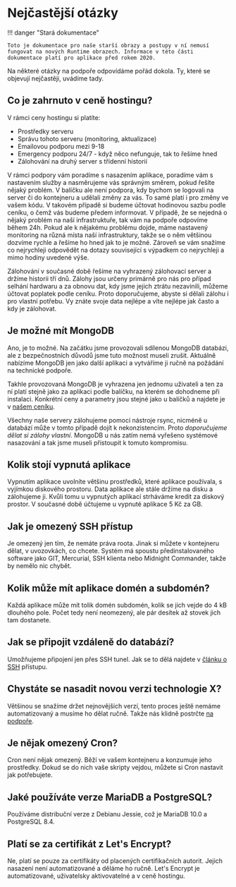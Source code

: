 # Nejčastější otázky

!!! danger "Stará dokumentace"

    Toto je dokumentace pro naše starší obrazy a postupy v ní nemusí fungovat na nových Runtime obrazech. Informace v této části dokumentace platí pro aplikace před rokem 2020.

Na některé otázky na podpoře odpovídáme pořád dokola. Ty, které se objevují nejčastěji, uvádíme tady.

## Co je zahrnuto v ceně hostingu?

V rámci ceny hostingu si platíte:

* Prostředky serveru
* Správu tohoto serveru (monitoring, aktualizace)
* Emailovou podporu mezi 9-18
* Emergency podporu 24/7 - když něco nefunguje, tak to řešíme hned
* Zálohování na druhý server s třídenní historií

V rámci podpory vám poradíme s nasazením aplikace, poradíme vám s nastavením služby a nasměrujeme vás správným směrem, pokud řešíte nějaký problém. V balíčku ale není podpora, kdy bychom se logovali na server či do kontejneru a udělali změny za vás. To samé platí i pro změny ve vašem kódu. V takovém případě si budeme účtovat hodinovou sazbu podle ceníku, o čemž vás budeme předem informovat. V případě, že se nejedná o nějaký problém na naší infrastruktuře, tak vám na podpoře odpovíme během 24h. Pokud ale k nějakému problému dojde, máme nastavený monitoring na různá místa naší infrastruktury, takže se o něm většinou dozvíme rychle a řešíme ho hned jak to je možné. Zároveň se vám snažíme co nejrychleji odpovědět na dotazy související s výpadkem co nejrychleji a mimo hodiny uvedené výše.

Zálohování v současné době řešíme na vyhrazený zálohovací server a držíme historii tří dnů. Zálohy jsou určeny primárně pro nás pro případ selhání hardwaru a za obnovu dat, kdy jsme jejich ztrátu nezavinili, můžeme účtovat poplatek podle ceníku. Proto doporučujeme, abyste si dělali zálohu i pro vlastní potřebu. Vy znáte svoje data nejlépe a víte nejlépe jak často a kdy je zálohovat.

## Je možné mít MongoDB

Ano, je to možné. Na začátku jsme provozovali sdílenou MongoDB databázi, ale z bezpečnostních důvodů jsme tuto možnost museli zrušit. Aktuálně nabízíme MongoDB jen jako další aplikaci a vytváříme ji ručně na požádání na technické podpoře.

Takhle provozovaná MongoDB je vyhrazena jen jednomu uživateli a ten za ní platí stejně jako za aplikaci podle balíčku, na kterém se dohodneme při instalaci. Konkrétní ceny a parametry jsou stejné jako u balíčků a najdete je v [našem ceníku](https://rosti.cz/cenik/).

Všechny naše servery zálohujeme pomoci nástroje rsync, nicméně u databází může v tomto případě dojít k nekonzistencím. Proto *doporučujeme dělat si zálohy vlastní*. MongoDB u nás zatím nemá vyřešeno systémové nasazování a tak jsme museli přistoupit k tomuto kompromisu.


## Kolik stojí vypnutá aplikace

Vypnutím aplikace uvolníte většinu prostředků, které aplikace používala, s vyjímkou diskového prostoru. Data aplikace ale stále držíme na disku a zálohujeme ji. Kvůli tomu u vypnutých aplikací strháváme kredit za diskový prostor. V současné době účtujeme u vypnuté aplikace 5 Kč za GB.

## Jak je omezený SSH přístup

Je omezený jen tím, že nemáte práva roota. Jinak si můžete v kontejneru dělat, v uvozovkách, co chcete. Systém má spoustu předinstalovaného software jako GIT, Mercurial, SSH klienta nebo Midnight Commander, takže by nemělo nic chybět.

## Kolik může mít aplikace domén a subdomén?

Každá aplikace může mít tolik domén subdomén, kolik se jich vejde do 4 kB dlouhého pole. Počet tedy není neomezený, ale pár desítek až stovek jich tam dostanete.

## Jak se připojit vzdáleně do databází?

Umožňujeme připojení jen přes SSH tunel. Jak se to dělá najdete v [článku o SSH](ssh.md) přístupu.

## Chystáte se nasadit novou verzi technologie X?

Většinou se snažíme držet nejnovějších verzí, tento proces ještě nemáme automatizovaný a musíme ho dělat ručně. Takže nás klidně postrčte [na podpoře](mailto:podpora@rosti.cz).

## Je nějak omezený Cron?

Cron není nějak omezený. Běží ve vašem kontejneru a konzumuje jeho prostředky. Dokud se do nich vaše skripty vejdou, můžete si Cron nastavit jak potřebujete.

## Jaké používáte verze MariaDB a PostgreSQL?

Používáme distribuční verze z Debianu Jessie, což je MariaDB 10.0 a PostgreSQL 8.4.

## Platí se za certifikát z Let's Encrypt?

Ne, platí se pouze za certifikáty od placených certifikačních autorit. Jejich nasazení není automatizované a děláme ho ručně. Let's Encrypt je automatizované, uživatelsky aktivovatelné a v ceně hostingu.



